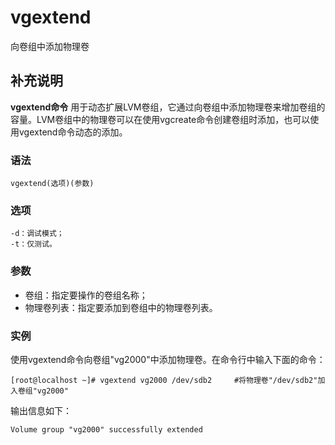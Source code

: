 vgextend
===

向卷组中添加物理卷

## 补充说明

**vgextend命令** 用于动态扩展LVM卷组，它通过向卷组中添加物理卷来增加卷组的容量。LVM卷组中的物理卷可以在使用vgcreate命令创建卷组时添加，也可以使用vgextend命令动态的添加。

### 语法

```shell
vgextend(选项)(参数)
```

### 选项

```shell
-d：调试模式；
-t：仅测试。
```

### 参数

*   卷组：指定要操作的卷组名称；
*   物理卷列表：指定要添加到卷组中的物理卷列表。

### 实例

使用vgextend命令向卷组"vg2000"中添加物理卷。在命令行中输入下面的命令：

```shell
[root@localhost ~]# vgextend vg2000 /dev/sdb2     #将物理卷"/dev/sdb2"加入卷组"vg2000"
```

输出信息如下：

```shell
Volume group "vg2000" successfully extended
```


<!-- Linux命令行搜索引擎：https://jaywcjlove.github.io/linux-command/ -->